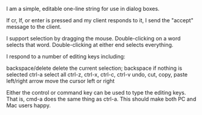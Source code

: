 I am a simple, editable one-line string for use in dialog boxes.

If cr, lf, or enter is pressed and my client responds to it, I send the "accept" message to the client.

I support selection by dragging the mouse. Double-clicking on a word selects that word. Double-clicking at either end selects everything.

I respond to a number of editing keys including:

  backspace/delete				delete the current selection; backspace if nothing is selected
  ctrl-a							select all
  ctrl-z, ctrl-x, ctrl-c, ctrl-v		undo, cut, copy, paste
  left/right arrow				move the cursor left or right

Either the control or command key can be used to type the editing keys. That is, cmd-a does the same thing as ctrl-a. This should make both PC and Mac users happy.
